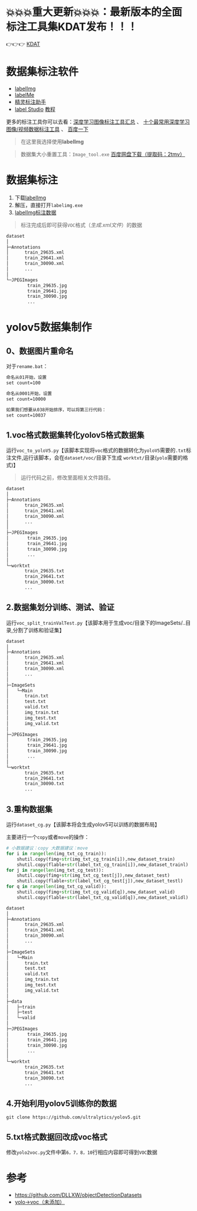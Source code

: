 <h1>💥💥💥重大更新💥💥💥：最新版本的全面标注工具集KDAT发布！！！</h1> 

👉👉👉  [KDAT](https://github.com/WangRongsheng/KDAT)

# 数据集标注软件

- [labelImg](https://github.com/tzutalin/labelImg/)
- [labelMe](https://github.com/wkentaro/labelme)
- [精灵标注助手](http://www.jinglingbiaozhu.com/)
- [label Studio](https://github.com/heartexlabs/label-studio) [教程](https://www.bilibili.com/video/BV1dL41147KE)

更多的标注工具你可以去看：[深度学习图像标注工具汇总](https://zhangxu.blog.csdn.net/article/details/79036312?utm_medium=distribute.pc_relevant.none-task-blog-BlogCommendFromMachineLearnPai2-2.compare&depth_1-utm_source=distribute.pc_relevant.none-task-blog-BlogCommendFromMachineLearnPai2-2.compare) 、 [十个最常用深度学习图像/视频数据标注工具](https://blog.csdn.net/PAN_Andy/article/details/99283490?utm_medium=distribute.pc_relevant.none-task-blog-BlogCommendFromMachineLearnPai2-1.compare&depth_1-utm_source=distribute.pc_relevant.none-task-blog-BlogCommendFromMachineLearnPai2-1.compare) 、 [百度一下](https://baidu.com)

> 在这里我选择使用**labelImg**

> 数据集大小重置工具：`Image_tool.exe` [百度网盘下载（提取码：2tmv）](https://pan.baidu.com/s/1I9RDnfClspl4iZhBPp_0lw )


# 数据集标注

1. 下载[labelImg](https://github.com/tzutalin/labelImg/releases)
2. 解压，直接打开`labelimg.exe`
3. [labelImg标注数据](https://blog.csdn.net/shuiyixin/article/details/82623613)

> 标注完成后即可获得`VOC`格式（*生成.xml文件*）的数据

```html
dataset
│
├─Annotations
│      train_29635.xml
│      train_29641.xml
│      train_30090.xml
│	   ...
│
└─JPEGImages
        train_29635.jpg
        train_29641.jpg
        train_30090.jpg
        ...

```

# yolov5数据集制作

## 0、数据图片重命名

对于`rename.bat`：

```html
命名从01开始，设置
set count=100

命名从0001开始，设置
set count=10000

如果我们想要从038开始排序，可以将第三行代码：
set count=10037
```

## 1.voc格式数据集转化yolov5格式数据集

运行`voc_to_yoloV5.py`【该脚本实现将`voc`格式的数据转化为`yoloV5`需要的`.txt`标注文件,运行该脚本，会在`dataset/voc/`目录下生成 `worktxt/`目录(`yolo`需要的格式)】

> 运行代码之前，修改里面相关文件路径。

```html
dataset
│
├─Annotations
│      train_29635.xml
│      train_29641.xml
│      train_30090.xml
│	   ...
│
├─JPEGImages
│       train_29635.jpg
│       train_29641.jpg
│       train_30090.jpg
│       ...
│
└─worktxt
       train_29635.txt
       train_29641.txt
       train_30090.txt
 	   ...
```

## 2.数据集划分训练、测试、验证

运行`voc_split_trainValTest.py`【该脚本用于生成voc/目录下的ImageSets/..目录,分割了训练和验证集】

```html
dataset
│
├─Annotations
│      train_29635.xml
│      train_29641.xml
│      train_30090.xml
│	   ...
│
├─ImageSets
│	└─Main
│      train.txt
│      test.txt
│      valid.txt
│      img_train.txt
│      img_test.txt
│      img_valid.txt
│
├─JPEGImages
│       train_29635.jpg
│       train_29641.jpg
│       train_30090.jpg
│       ...
│
└─worktxt
       train_29635.txt
       train_29641.txt
       train_30090.txt
 	   ...
```

## 3.重构数据集

运行`dataset_cg.py`【该脚本将会生成yolov5可以训练的数据布局】

主要进行一个`copy`或者`move`的操作：
```python
# 小数据建议：copy 大数据建议：move
for i in range(len(img_txt_cg_train)):
    shutil.copy(fimg+str(img_txt_cg_train[i]),new_dataset_train)
    shutil.copy(flable+str(label_txt_cg_train[i]),new_dataset_trainl)
for j in range(len(img_txt_cg_test)):
    shutil.copy(fimg+str(img_txt_cg_test[j]),new_dataset_test)
    shutil.copy(flable+str(label_txt_cg_test[j]),new_dataset_testl)
for q in range(len(img_txt_cg_valid)):
    shutil.copy(fimg+str(img_txt_cg_valid[q]),new_dataset_valid)
    shutil.copy(flable+str(label_txt_cg_valid[q]),new_dataset_validl)
```

```html
dataset
│
├─Annotations
│      train_29635.xml
│      train_29641.xml
│      train_30090.xml
│	   ...
│
├─ImageSets
│	└─Main
│      train.txt
│      test.txt
│      valid.txt
│      img_train.txt
│      img_test.txt
│      img_valid.txt
│
├─data
│   ├─train
│   ├─test
│   └─valid
│
├─JPEGImages
│       train_29635.jpg
│       train_29641.jpg
│       train_30090.jpg
│       ...
│
└─worktxt
       train_29635.txt
       train_29641.txt
       train_30090.txt
 	   ...
```

## 4.开始利用yolov5训练你的数据

```git
git clone https://github.com/ultralytics/yolov5.git
```

## 5.txt格式数据回改成voc格式

修改`yolo2voc.py`文件中第`6，7，8，10`行相应内容即可得到`VOC`数据

# 参考

- https://github.com/DLLXW/objectDetectionDatasets
- [yolo->voc（未添加）](https://aistudio.baidu.com/aistudio/projectdetail/2158775)

